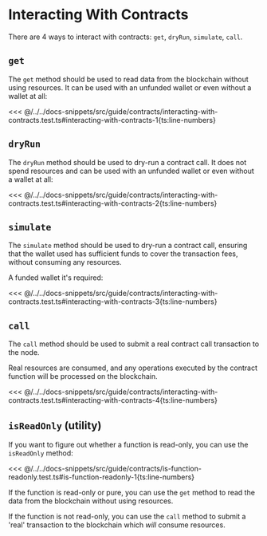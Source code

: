 # Interacting With Contracts

There are 4 ways to interact with contracts: `get`, `dryRun`, `simulate`, `call`.

## `get`

The `get` method should be used to read data from the blockchain without using resources. It can be used with an unfunded wallet or even without a wallet at all:

<<< @/../../docs-snippets/src/guide/contracts/interacting-with-contracts.test.ts#interacting-with-contracts-1{ts:line-numbers}

## `dryRun`

The `dryRun` method should be used to dry-run a contract call. It does not spend resources and can be used with an unfunded wallet or even without a wallet at all:

<<< @/../../docs-snippets/src/guide/contracts/interacting-with-contracts.test.ts#interacting-with-contracts-2{ts:line-numbers}

## `simulate`

The `simulate` method should be used to dry-run a contract call, ensuring that the wallet used has sufficient funds to cover the transaction fees, without consuming any resources.

A funded wallet it's required:

<<< @/../../docs-snippets/src/guide/contracts/interacting-with-contracts.test.ts#interacting-with-contracts-3{ts:line-numbers}

## `call`

The `call` method should be used to submit a real contract call transaction to the node.

Real resources are consumed, and any operations executed by the contract function will be processed on the blockchain.

<<< @/../../docs-snippets/src/guide/contracts/interacting-with-contracts.test.ts#interacting-with-contracts-4{ts:line-numbers}

## `isReadOnly` (utility)

If you want to figure out whether a function is read-only, you can use the `isReadOnly` method:

<<< @/../../docs-snippets/src/guide/contracts/is-function-readonly.test.ts#is-function-readonly-1{ts:line-numbers}

If the function is read-only or pure, you can use the `get` method to read the data from the blockchain without using resources.

If the function is not read-only, you can use the `call` method to submit a 'real' transaction to the blockchain which _will_ consume resources.
